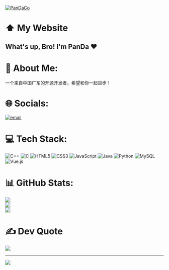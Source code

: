 [![PanDaCo](https://github.com/user-attachments/assets/26151098-d164-4a3f-8646-88440accaaf5)](https://c.pandaclog.xyz)

# ⬆️ My Website
## What's up, Bro! I'm PanDa ❤️


# 💫 About Me:
一个来自中国广东的开源开发者，希望和你一起进步！


# 🌐 Socials:
[![email](https://img.shields.io/badge/Email-D14836?logo=gmail&logoColor=white)](mailto:2558891266@qq.com) 

# 💻 Tech Stack:
![C++](https://img.shields.io/badge/c++-%2300599C.svg?style=for-the-badge&logo=c%2B%2B&logoColor=white) ![C](https://img.shields.io/badge/c-%2300599C.svg?style=for-the-badge&logo=c&logoColor=white) ![HTML5](https://img.shields.io/badge/html5-%23E34F26.svg?style=for-the-badge&logo=html5&logoColor=white) ![CSS3](https://img.shields.io/badge/css3-%231572B6.svg?style=for-the-badge&logo=css3&logoColor=white) ![JavaScript](https://img.shields.io/badge/javascript-%23323330.svg?style=for-the-badge&logo=javascript&logoColor=%23F7DF1E) ![Java](https://img.shields.io/badge/java-%23ED8B00.svg?style=for-the-badge&logo=openjdk&logoColor=white) ![Python](https://img.shields.io/badge/python-3670A0?style=for-the-badge&logo=python&logoColor=ffdd54) ![MySQL](https://img.shields.io/badge/mysql-4479A1.svg?style=for-the-badge&logo=mysql&logoColor=white) ![Vue.js](https://img.shields.io/badge/vue.js-%2335495e.svg?style=for-the-badge&logo=vuedotjs&logoColor=%234FC08D)
# 📊 GitHub Stats:
![](https://github-readme-stats.vercel.app/api?username=Panda-Z-Coding&theme=omni&hide_border=false&include_all_commits=true&count_private=false)<br/>
![](https://nirzak-streak-stats.vercel.app/?user=Panda-Z-Coding&theme=omni&hide_border=false)<br/>
![](https://github-readme-stats.vercel.app/api/top-langs/?username=Panda-Z-Coding&theme=omni&hide_border=false&include_all_commits=true&count_private=false&layout=compact)

# ✍️ Dev Quote
![](https://quotes-github-readme.vercel.app/api?type=horizontal&theme=radical)

---
[![](https://visitcount.itsvg.in/api?id=Panda-Z-Coding&icon=2&color=10)](https://visitcount.itsvg.in)

<!-- Proudly created with GPRM ( https://gprm.itsvg.in ) -->


